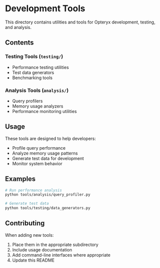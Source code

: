# Development Tools

This directory contains utilities and tools for Opteryx development, testing, and analysis.

## Contents

### Testing Tools (`testing/`)
- Performance testing utilities
- Test data generators
- Benchmarking tools

### Analysis Tools (`analysis/`)
- Query profilers
- Memory usage analyzers
- Performance monitoring utilities

## Usage

These tools are designed to help developers:
- Profile query performance
- Analyze memory usage patterns
- Generate test data for development
- Monitor system behavior

## Examples

```bash
# Run performance analysis
python tools/analysis/query_profiler.py

# Generate test data
python tools/testing/data_generators.py
```

## Contributing

When adding new tools:
1. Place them in the appropriate subdirectory
2. Include usage documentation
3. Add command-line interfaces where appropriate
4. Update this README